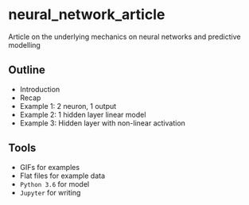 # neural_network_article
Article on the underlying mechanics on neural networks and predictive modelling

## Outline

- Introduction
- Recap
- Example 1: 2 neuron, 1 output
- Example 2: 1 hidden layer linear model
- Example 3: Hidden layer with non-linear activation


## Tools

- GIFs for examples
- Flat files for example data
- `Python 3.6` for model
- `Jupyter` for writing
